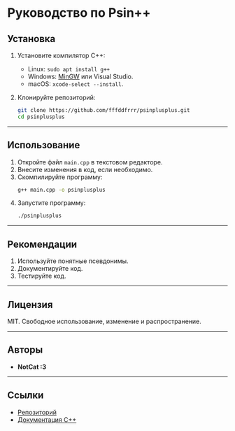 # Руководство по Psin++

## Установка

1. Установите компилятор C++:
   - Linux: `sudo apt install g++`
   - Windows: [MinGW](http://www.mingw.org/) или Visual Studio.
   - macOS: `xcode-select --install`.

2. Клонируйте репозиторий:
   ```bash
   git clone https://github.com/fffddfrrr/psinplusplus.git
   cd psinplusplus
   ```

---

## Использование

1. Откройте файл `main.cpp` в текстовом редакторе.
2. Внесите изменения в код, если необходимо.
3. Скомпилируйте программу:
   ```bash
   g++ main.cpp -o psinplusplus
   ```
4. Запустите программу:
   ```bash
   ./psinplusplus
   ```

---

## Рекомендации

1. Используйте понятные псевдонимы.
2. Документируйте код.
3. Тестируйте код.

---

## Лицензия

MIT. Свободное использование, изменение и распространение.

---

## Авторы

- **NotCat :3**

---

## Ссылки

- [Репозиторий](https://github.com/NotCat40/psinplusplus)
- [Документация C++](https://en.cppreference.com/)
